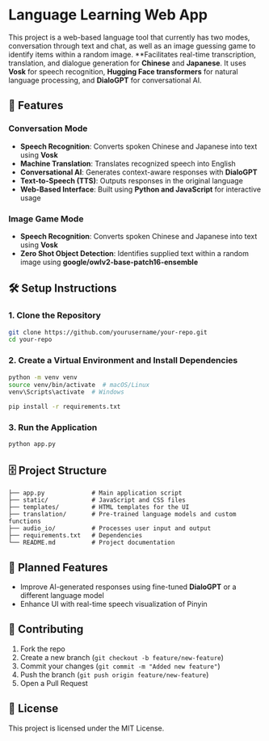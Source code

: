 # Language Learning Web App

This project is a web-based language tool that currently has two modes, conversation through text and chat, as well as an image guessing game to identify items within a random image. 
**Facilitates real-time transcription, translation, and dialogue generation for **Chinese** and **Japanese**. It uses **Vosk** for speech recognition, **Hugging Face transformers** for natural language processing, and **DialoGPT** for conversational AI.

## 📌 Features  
### Conversation Mode 
- **Speech Recognition**: Converts spoken Chinese and Japanese into text using **Vosk**  
- **Machine Translation**: Translates recognized speech into English  
- **Conversational AI**: Generates context-aware responses with **DialoGPT**  
- **Text-to-Speech (TTS)**: Outputs responses in the original language  
- **Web-Based Interface**: Built using **Python and JavaScript** for interactive usage

### Image Game Mode 
- **Speech Recognition**: Converts spoken Chinese and Japanese into text using **Vosk**
- **Zero Shot Object Detection**: Identifies supplied text within a random image using **google/owlv2-base-patch16-ensemble**

## 🛠️ Setup Instructions  
### **1. Clone the Repository**  
```sh  
git clone https://github.com/yourusername/your-repo.git  
cd your-repo  
```

### **2. Create a Virtual Environment and Install Dependencies**  
```sh  
python -m venv venv  
source venv/bin/activate  # macOS/Linux  
venv\Scripts\activate  # Windows  

pip install -r requirements.txt  
```

### **3. Run the Application**  
```sh  
python app.py  
```

## 🗄️ Project Structure  
```
├── app.py             # Main application script
├── static/            # JavaScript and CSS files
├── templates/         # HTML templates for the UI
├── translation/       # Pre-trained language models and custom functions
├── audio_io/          # Processes user input and output
├── requirements.txt   # Dependencies
└── README.md          # Project documentation
```

## 🚀 Planned Features  
- Improve AI-generated responses using fine-tuned **DialoGPT** or a different language model
- Enhance UI with real-time speech visualization of Pinyin

## 🤝 Contributing  
1. Fork the repo  
2. Create a new branch (`git checkout -b feature/new-feature`)  
3. Commit your changes (`git commit -m "Added new feature"`)  
4. Push the branch (`git push origin feature/new-feature`)  
5. Open a Pull Request  

## 📜 License  
This project is licensed under the MIT License.
